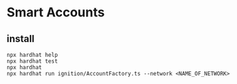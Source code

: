 # Smart Accounts

## install

```shell
npx hardhat help
npx hardhat test
npx hardhat
npx hardhat run ignition/AccountFactory.ts --network <NAME_OF_NETWORK> 
```
